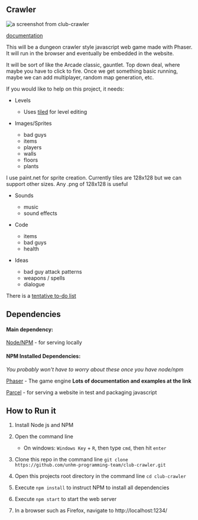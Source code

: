 ## Crawler

![a screenshot from club-crawler](https://github.com/unhm-programming-team/club-crawler/blob/main/screen.png)

[documentation](https://unhm-programming-team.github.io/club-crawler/)

This will be a dungeon crawler style javascript web game made with Phaser. It will run in the browser and eventually be embedded in the website.

It will be sort of like the Arcade classic, gauntlet. Top down deal, where maybe you have to click to fire. Once we get something basic running, maybe we can add multiplayer, random map generation, etc.

If you would like to help on this project, it needs:

- Levels 
    - Uses [tiled](https://www.mapeditor.org/) for level editing

- Images/Sprites
    - bad guys
    - items
    - players
    - walls
    - floors
    - plants

I use paint.net for sprite creation. Currently tiles are 128x128 but we can support other sizes. Any .png of 128x128 is useful

- Sounds
    - music 
    - sound effects

- Code
    - items
    - bad guys
    - health

- Ideas
    - bad guy attack patterns
    - weapons / spells
    - dialogue

There is a [tentative to-do list](https://github.com/unhm-programming-team/club-crawler/blob/main/todo.md)

## Dependencies

#### Main dependency:

[Node/NPM](https://nodejs.org/en/download/) - for serving locally

#### NPM Installed Dependencies: 

_You probably won't have to worry about these once you have node/npm_

[Phaser](https://phaser.io/) - The game engine **Lots of documentation and examples at the link**

[Parcel](https://www.npmjs.com/package/parcel) - for serving a website in test and packaging javascript

## How to Run it

1. Install Node js and NPM

1. Open the command line
    - On windows: `Windows Key` + `R`, then type `cmd`, then hit `enter`

1. Clone this repo in the command line `git clone https://github.com/unhm-programming-team/club-crawler.git`

1. Open this projects root directory in the command line `cd club-crawler`

1. Execute `npm install` to instruct NPM to install all dependencies

1. Execute `npm start` to start the web server

1. In a browser such as Firefox, navigate to http://localhost:1234/